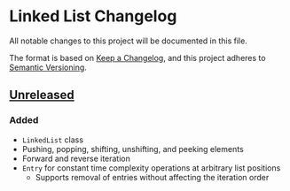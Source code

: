 # Linked List Changelog

All notable changes to this project will be documented in this file.

The format is based on [Keep a Changelog][kac], and this project adheres to
[Semantic Versioning][semver].

[kac]: https://keepachangelog.com/en/1.1.0/
[semver]: https://semver.org/spec/v2.0.0.html

## [Unreleased]

### Added

- `LinkedList` class
- Pushing, popping, shifting, unshifting, and peeking elements
- Forward and reverse iteration
- `Entry` for constant time complexity operations at arbitrary list positions
  - Supports removal of entries without affecting the iteration order

[unreleased]: https://github.com/lasttalon/linked-list/compare/v0.1.0...HEAD
